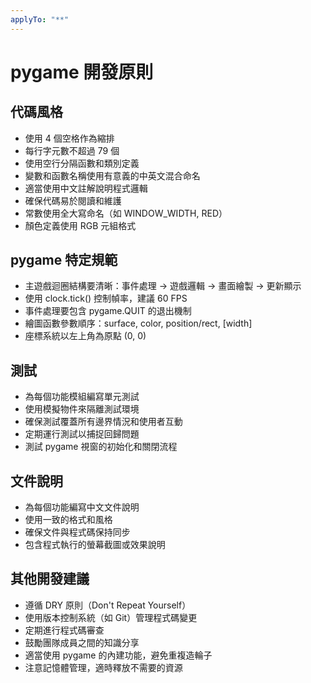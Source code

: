 ```yaml
---
applyTo: "**"
---
```


# pygame 開發原則

## 代碼風格

- 使用 4 個空格作為縮排
- 每行字元數不超過 79 個
- 使用空行分隔函數和類別定義
- 變數和函數名稱使用有意義的中英文混合命名
- 適當使用中文註解說明程式邏輯
- 確保代碼易於閱讀和維護
- 常數使用全大寫命名（如 WINDOW_WIDTH, RED）
- 顏色定義使用 RGB 元組格式

## pygame 特定規範

- 主遊戲迴圈結構要清晰：事件處理 → 遊戲邏輯 → 畫面繪製 → 更新顯示
- 使用 clock.tick() 控制幀率，建議 60 FPS
- 事件處理要包含 pygame.QUIT 的退出機制
- 繪圖函數參數順序：surface, color, position/rect, [width]
- 座標系統以左上角為原點 (0, 0)

## 測試

- 為每個功能模組編寫單元測試
- 使用模擬物件來隔離測試環境
- 確保測試覆蓋所有邊界情況和使用者互動
- 定期運行測試以捕捉回歸問題
- 測試 pygame 視窗的初始化和關閉流程

## 文件說明

- 為每個功能編寫中文文件說明
- 使用一致的格式和風格
- 確保文件與程式碼保持同步
- 包含程式執行的螢幕截圖或效果說明

## 其他開發建議

- 遵循 DRY 原則（Don't Repeat Yourself）
- 使用版本控制系統（如 Git）管理程式碼變更
- 定期進行程式碼審查
- 鼓勵團隊成員之間的知識分享
- 適當使用 pygame 的內建功能，避免重複造輪子
- 注意記憶體管理，適時釋放不需要的資源
